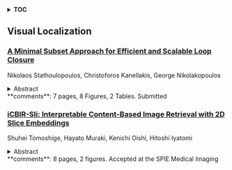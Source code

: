 <details>
  <summary><b>TOC</b></summary>
  <ol>
    <li><a href=#visual-localization>Visual Localization</a></li>
      <ul>
        <li><a href=#A-Minimal-Subset-Approach-for-Efficient-and-Scalable-Loop-Closure>A Minimal Subset Approach for Efficient and Scalable Loop Closure</a></li>
        <li><a href=#iCBIR-Sli:-Interpretable-Content-Based-Image-Retrieval-with-2D-Slice-Embeddings>iCBIR-Sli: Interpretable Content-Based Image Retrieval with 2D Slice Embeddings</a></li>
      </ul>
    </li>
  </ol>
</details>

## Visual Localization  

### [A Minimal Subset Approach for Efficient and Scalable Loop Closure](http://arxiv.org/abs/2501.01791)  
Nikolaos Stathoulopoulos, Christoforos Kanellakis, George Nikolakopoulos  
<details>  
  <summary>Abstract</summary>  
  <ol>  
    Loop closure detection in large-scale and long-term missions can be computationally demanding due to the need to identify, verify, and process numerous candidate pairs to establish edge connections for the pose graph optimization. Keyframe sampling mitigates this by reducing the number of frames stored and processed in the back-end system. In this article, we address the gap in optimized keyframe sampling for the combined problem of pose graph optimization and loop closure detection. Our Minimal Subset Approach (MSA) employs an optimization strategy with two key factors, redundancy minimization and information preservation, within a sliding window framework to efficiently reduce redundant keyframes, while preserving essential information. This method delivers comparable performance to baseline approaches, while enhancing scalability and reducing computational overhead. Finally, we evaluate MSA on relevant publicly available datasets, showcasing that it consistently performs across a wide range of environments, without requiring any manual parameter tuning.  
  </ol>  
</details>  
**comments**: 7 pages, 8 Figures, 2 Tables. Submitted  
  
### [iCBIR-Sli: Interpretable Content-Based Image Retrieval with 2D Slice Embeddings](http://arxiv.org/abs/2501.01642)  
Shuhei Tomoshige, Hayato Muraki, Kenichi Oishi, Hitoshi Iyatomi  
<details>  
  <summary>Abstract</summary>  
  <ol>  
    Current methods for searching brain MR images rely on text-based approaches, highlighting a significant need for content-based image retrieval (CBIR) systems. Directly applying 3D brain MR images to machine learning models offers the benefit of effectively learning the brain's structure; however, building the generalized model necessitates a large amount of training data. While models that consider depth direction and utilize continuous 2D slices have demonstrated success in segmentation and classification tasks involving 3D data, concerns remain. Specifically, using general 2D slices may lead to the oversight of pathological features and discontinuities in depth direction information. Furthermore, to the best of the authors' knowledge, there have been no attempts to develop a practical CBIR system that preserves the entire brain's structural information. In this study, we propose an interpretable CBIR method for brain MR images, named iCBIR-Sli (Interpretable CBIR with 2D Slice Embedding), which, for the first time globally, utilizes a series of 2D slices. iCBIR-Sli addresses the challenges associated with using 2D slices by effectively aggregating slice information, thereby achieving low-dimensional representations with high completeness, usability, robustness, and interoperability, which are qualities essential for effective CBIR. In retrieval evaluation experiments utilizing five publicly available brain MR datasets (ADNI2/3, OASIS3/4, AIBL) for Alzheimer's disease and cognitively normal, iCBIR-Sli demonstrated top-1 retrieval performance (macro F1 = 0.859), comparable to existing deep learning models explicitly designed for classification, without the need for an external classifier. Additionally, the method provided high interpretability by clearly identifying the brain regions indicative of the searched-for disease.  
  </ol>  
</details>  
**comments**: 8 pages, 2 figures. Accepted at the SPIE Medical Imaging  
  
  



